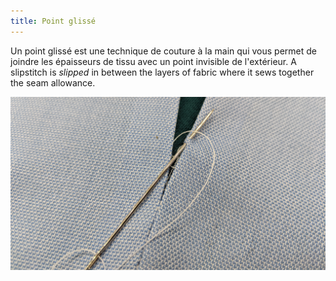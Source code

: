 ```yaml
---
title: Point glissé
---
```


Un point glissé est une technique de couture à la main qui vous permet de joindre les épaisseurs de tissu avec un point invisible de l'extérieur. A slipstitch is *slipped* in between the layers of fabric where it sews together the seam allowance.

![A closeup of a slipstitch being made on a seam](slipstitch.jpg)

